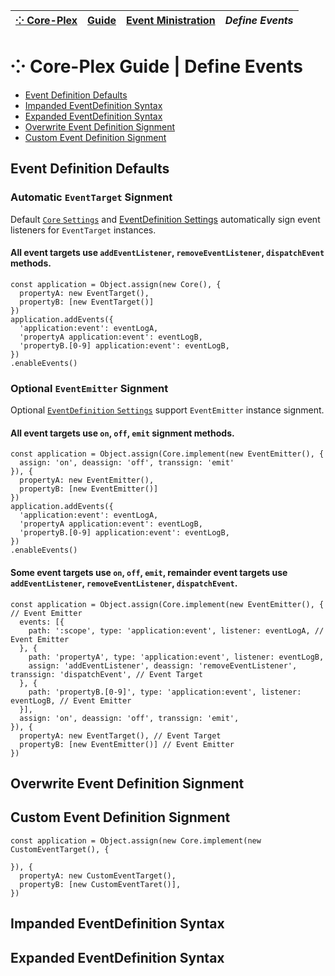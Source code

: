 | [⁘ Core-Plex](../../../../README.md) | [Guide](../../index.md) | [Event Ministration](../index.md) | *Define Events* |
| :-- | :-- | :-- | :-- |
# ⁘ Core-Plex Guide \| Define Events
 - [Event Definition Defaults](#event-definition-defaults)
 - [Impanded EventDefinition Syntax](#impanded-eventDefinition-syntax)
 - [Expanded EventDefinition Syntax](#expanded-eventDefinition-syntax)
 - [Overwrite Event Definition Signment](#overwrite-event-definition-signment)
 - [Custom Event Definition Signment](#custom-event-definition-signment)

## Event Definition Defaults
### Automatic `EventTarget` Signment
Default [`Core` `Settings`](../../api/core/settings/index.md) and [EventDefinition Settings](../../api/core/event-definition/settings/index.md) automatically sign event listeners for `EventTarget` instances.   

#### **All event targets use `addEventListener`, `removeEventListener`, `dispatchEvent` methods**.  
```
const application = Object.assign(new Core(), {
  propertyA: new EventTarget(),
  propertyB: [new EventTarget()]
})
application.addEvents({
  'application:event': eventLogA,
  'propertyA application:event': eventLogB,
  'propertyB.[0-9] application:event': eventLogB,
})
.enableEvents()
```

### Optional `EventEmitter` Signment
Optional [`EventDefinition` `Settings`](../../api/core/event-definition/settings/index.md) support `EventEmitter` instance signment.  

#### **All event targets** use `on`, `off`, `emit` signment methods.  
```
const application = Object.assign(Core.implement(new EventEmitter(), {
  assign: 'on', deassign: 'off', transsign: 'emit'
}), {
  propertyA: new EventEmitter(),
  propertyB: [new EventEmitter()]
})
application.addEvents({
  'application:event': eventLogA,
  'propertyA application:event': eventLogB,
  'propertyB.[0-9] application:event': eventLogB,
})
.enableEvents()
```
#### **Some event targets** use `on`, `off`, `emit`, **remainder event targets** use `addEventListener`, `removeEventListener`, `dispatchEvent`.  
```
const application = Object.assign(Core.implement(new EventEmitter(), { // Event Emitter
  events: [{
    path: ':scope', type: 'application:event', listener: eventLogA, // Event Emitter
  }, {
    path: 'propertyA', type: 'application:event', listener: eventLogB,
    assign: 'addEventListener', deassign: 'removeEventListener', transsign: 'dispatchEvent', // Event Target
  }, {
    path: 'propertyB.[0-9]', type: 'application:event', listener: eventLogB, // Event Emitter
  }],
  assign: 'on', deassign: 'off', transsign: 'emit',
}), {
  propertyA: new EventTarget(), // Event Target
  propertyB: [new EventEmitter()] // Event Emitter
})
```
## Overwrite Event Definition Signment

## Custom Event Definition Signment
```
const application = Object.assign(new Core.implement(new CustomEventTarget(), {
  
}), {
  propertyA: new CustomEventTarget(),
  propertyB: [new CustomEventTaret()],
})
```
## Impanded EventDefinition Syntax
## Expanded EventDefinition Syntax